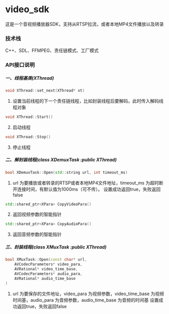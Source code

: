 # video_sdk
这是一个音视频播放器SDK，支持从RTSP拉流，或者本地MP4文件播放以及转录

### 技术栈
C++、SDL、FFMPEG、责任链模式、工厂模式

### API接口说明

##### 一、线程基类(XThread)
```C++
void XThread::set_next(XThread* xt)
```
1. 设置当前线程的下一个责任链线程，比如封装线程后要解码，此时传入解码线程对象

```C++
void XThread::Start()
```
2. 启动线程
```C++
void XThread::Stop()
```
3. 停止线程

##### 二、解封装线程(class XDemuxTask :public XThread)
```C++
bool XDemuxTask::Open(std::string url, int timeout_ms)
```
1. url 为要播放或者转录的RTSP或者本地MP4文件地址，timeout_ms 为超时断开连接时间，有默认值为1000ms（可不传）。
设置成功返回true，失败返回false

```C++
std::shared_ptr<XPara> CopyVideoPara()
```
2. 返回视频参数的智能指针

```C++
std::shared_ptr<XPara> CopyAudioPara()
```
3. 返回音频参数的智能指针

##### 三、封装线程(class XMuxTask :public XThread)
```C++
bool XMuxTask::Open(const char* url,
    AVCodecParameters* video_para,
    AVRational* video_time_base,
    AVCodecParameters* audio_para,
    AVRational* audio_time_base 
)
```
1. url 为要保存的文件地址，video_para 为视频参数，video_time_base 为视频时间基，audio_para 为音频参数，audio_time_base 为音频的时间基
设置成功返回true，失败返回false

